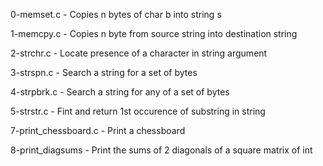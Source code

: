 0-memset.c           - Copies n bytes of char b into string s

1-memcpy.c           - Copies n byte from source string into destination string

2-strchr.c           - Locate presence of a character in string argument

3-strspn.c           - Search a string for a set of bytes

4-strpbrk.c          - Search a string for any of a set of bytes

5-strstr.c           - Fint and return 1st occurence of substring in string

7-print_chessboard.c - Print a chessboard

8-print_diagsums     - Print the sums of 2 diagonals of a square matrix of int












